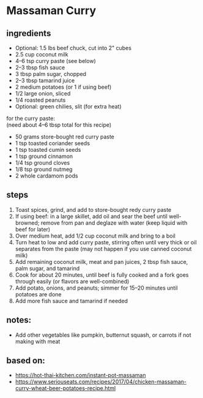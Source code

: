 # Massaman Curry  

## ingredients
* Optional: 1.5 lbs beef chuck, cut into 2" cubes  
* 2.5 cup coconut milk  
* 4–6 tsp curry paste (see below)  
* 2–3 tbsp fish sauce  
* 3 tbsp palm sugar, chopped  
* 2–3 tbsp tamarind juice  
* 2 medium potatoes (or 1 if using beef)  
* 1/2 large onion, sliced  
* 1/4 roasted peanuts  
* Optional: green chilies, slit (for extra heat)  

for the curry paste:  
(need about 4–6 tbsp total for this recipe)  
* 50 grams store-bought red curry paste  
* 1 tsp toasted coriander seeds  
* 1 tsp toasted cumin seeds  
* 1 tsp ground cinnamon  
* 1/4 tsp ground cloves  
* 1/8 tsp ground nutmeg  
* 2 whole cardamom pods  

## steps
1. Toast spices, grind, and add to store-bought redy curry paste  
2. If using beef: in a large skillet, add oil and sear the beef until well-browned; remove from pan and deglaze with water (keep liquid with beef for later)  
3. Over medium heat, add 1/2 cup coconut milk and bring to a boil  
4. Turn heat to low and add curry paste, stirring often until very thick or oil separates from the paste (may not happen if you use canned coconut milk)  
5. Add remaining coconut milk, meat and pan juices, 2 tbsp fish sauce, palm sugar, and tamarind  
6. Cook for about 20 minutes, until beef is fully cooked and a fork goes through easily (or flavors are well-combined)  
7. Add potato, onions, and peanuts; simmer for 15–20 minutes until potatoes are done  
8. Add more fish sauce and tamarind if needed  

## notes:  
* Add other vegetables like pumpkin, butternut squash, or carrots if not making with meat  

## based on:
* https://hot-thai-kitchen.com/instant-pot-massaman  
* https://www.seriouseats.com/recipes/2017/04/chicken-massaman-curry-wheat-beer-potatoes-recipe.html  